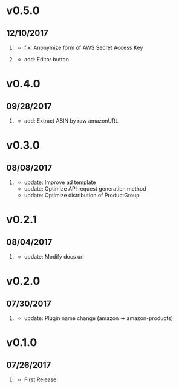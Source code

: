 # v0.5.0
##  12/10/2017

1. [](#improved)
   * fix: Anonymize form of AWS Secret Access Key

1. [](#new)
    * add: Editor button

# v0.4.0
##  09/28/2017

1. [](#improved)
   * add: Extract ASIN by raw amazonURL

# v0.3.0
##  08/08/2017

1. [](#improved)
   * update: Improve ad template
   * update: Optimize API request generation method
   * update: Optimize distribution of ProductGroup

# v0.2.1
##  08/04/2017

1. [](#improved)
    * update: Modify docs url

# v0.2.0
##  07/30/2017

1. [](#improved)
    * update: Plugin name change (amazon -> amazon-products)

# v0.1.0
##  07/26/2017

1. [](#new)
    * First Release!
